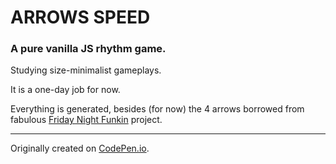 # ARROWS SPEED

### A pure vanilla JS rhythm game.

Studying size-minimalist gameplays.

It is a one-day job for now.

Everything is generated, 
besides (for now) the 4 arrows borrowed from fabulous [Friday Night Funkin](https://github.com/FunkinCrew/Funkin) project.

---

Originally created on [CodePen.io](https://codepen.io/l3dlp/pen/PoXPLeJ).

